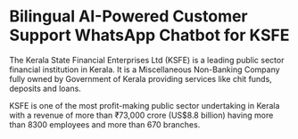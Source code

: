 # Bilingual AI-Powered Customer Support WhatsApp Chatbot for KSFE

The Kerala State Financial Enterprises Ltd (KSFE) is a leading public sector financial institution in Kerala. It is a Miscellaneous Non-Banking Company fully owned by Government of Kerala providing services like chit funds, deposits and loans.

KSFE is one of the most profit-making public sector undertaking in Kerala with a revenue of more than ₹73,000 crore (US$8.8 billion) having more than 8300 employees and more than 670 branches.